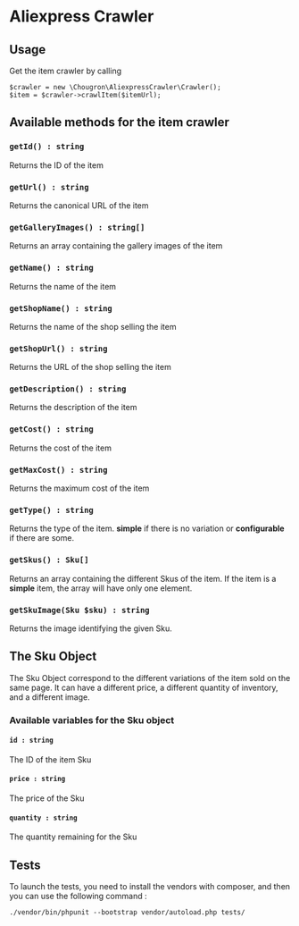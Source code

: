 # Aliexpress Crawler

## Usage

Get the item crawler by calling 

```
$crawler = new \Chougron\AliexpressCrawler\Crawler();
$item = $crawler->crawlItem($itemUrl);
```

## Available methods for the item crawler

### `getId() : string`
Returns the ID of the item

### `getUrl() : string`
Returns the canonical URL of the item

### `getGalleryImages() : string[]`
Returns an array containing the gallery images of the item

### `getName() : string`
Returns the name of the item

### `getShopName() : string`
Returns the name of the shop selling the item

### `getShopUrl() : string`
Returns the URL of the shop selling the item

### `getDescription() : string`
Returns the description of the item

### `getCost() : string`
Returns the cost of the item

### `getMaxCost() : string`
Returns the maximum cost of the item

### `getType() : string`
Returns the type of the item. **simple** if there is no variation or **configurable** if there are some.

### `getSkus() : Sku[]`
Returns an array containing the different Skus of the item. If the item is a **simple** item, the array will have only one element.

### `getSkuImage(Sku $sku) : string`
Returns the image identifying the given Sku.

## The Sku Object

The Sku Object correspond to the different variations of the item sold on the same page.
It can have a different price, a different quantity of inventory, and a different image.

### Available variables for the Sku object

#### `id : string`
The ID of the item Sku

#### `price : string`
The price of the Sku

#### `quantity : string`
The quantity remaining for the Sku

## Tests

To launch the tests, you need to install the vendors with composer, and then you can use the following command :
```
./vendor/bin/phpunit --bootstrap vendor/autoload.php tests/
```